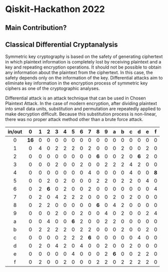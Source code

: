 # Qiskit-Hackathon 2022

## Main Contribution?

## Classical Differential Cryptanalysis
Symmetric key cryptography is based on the safety of generating ciphertext in which plaintext information is completely lost by receiving plaintext and a key and repeating encryption operations. It should not be possible to obtain any information about the plaintext from the ciphertext. In this case, the safety depends only on the information of the key. Differential attacks aim to eliminate key information in the encryption process of symmetric key ciphers as one of the cryptographic analyses.

Differential attack is an attack technique that can be used in Chosen Plaintext Attack.
In the case of modern encryption, after dividing plaintext into small data units, substitution and permutation are repeatedly applied to make decryption difficult. Because this substitution process is non-linear, there was no proper attack method other than a brute force attack.


|in/out|0|1|2|3|4|5|6|7|8|9|a|b|c|d|e|f|
|:---:|:---:|:---:|:---:|:---:|:---:|:---:|:---:|:---:|:---:|:---:|:---:|:---:|:---:|:---:|:---:|:---:|
|0|**16**|0|0|0|0|0|0|0|0|0|0|0|0|0|0|0|
|1|0|4|0|2|2|2|0|2|0|0|0|2|0|0|2|0|
|2|0|0|0|0|0|0|0|0|**6**|0|0|2|0|**6**|2|0|
|3|0|0|0|2|0|0|2|0|0|2|2|2|4|2|0|0|
|4|0|0|0|0|0|0|0|4|0|0|0|0|4|0|0|**8**|
|5|0|0|2|0|2|0|0|0|2|2|0|2|2|0|4|0|
|6|0|2|**6**|0|2|0|0|2|0|0|0|0|0|0|0|4|
|7|0|2|0|4|2|2|2|0|0|0|2|0|2|0|0|0|
|8|0|2|2|0|0|0|0|0|**6**|0|4|2|0|0|0|0|
|9|0|0|0|2|0|0|2|0|0|4|0|2|0|0|2|4|
|a|0|0|4|0|0|**6**|2|0|0|2|2|0|0|0|0|0|
|b|0|2|2|2|2|0|2|2|0|0|0|2|0|0|2|0|
|c|0|0|0|0|2|2|2|**6**|0|0|0|0|0|4|0|0|
|d|0|2|0|4|2|0|4|0|0|2|0|0|2|0|0|0|
|e|0|0|0|0|0|4|0|0|0|2|**6**|0|0|2|2|0|
|f|0|2|0|0|2|0|0|0|2|2|0|2|2|2|2|0|
